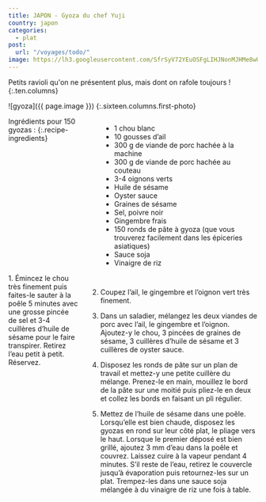 ```yaml
---
title: JAPON - Gyoza du chef Yuji
country: japon
categories:
  - plat
post:
  url: "/voyages/todo/"
image: https://lh3.googleusercontent.com/SfrSyV72YEuOSFgLIHJNonMJHMe8wQavIgarONm7YmRJHmoarSjUwT8PCZOwkL5N2QpLrZNqxaAobVZ7CHBDaP7AeZVsI1x14yI98hbavLjmjHwSUUlc9S_wL57SLJl0sA49gzageA6CMSttrEwXK96xZrFLPmYZB-ZMAnbsIH-vHnF48Cr2KHtQmeiI5PLmzHRvTH-QBEGHYQabotH00GUqCk7Mm-alWuiMj2oHXtmOUVoy209-U8ANhne7rUFYCs83giHiDGchuqqUIeXpGv5Fw0J_8SJc2kg9C42gZpBbXgnOcsIqwDG31eTXnxoMl77_WKnGYORqGaCNOe9QWJGoIjLhkHwUH2ARFQesi4E5lcaPt1WgJto4cgAFw29ToUjhL5CAXmt-54tyrDqZWIGu337X9m20Asvl4CHLlsSwWWdTqaEm_mYMjoBBnBTj7pF3i67Qfp45aeVNQnXrJ7jmtp346wtIfTZLZqumuUcm3gJD3a6XWV3KazAYtjiO2HKJgeF0AaqCN_5kUXoPb6hxbrYMpsX1zpHPlUyWysFmjqCw3vELzokCmXm-PumHGrRoXobbdhzCSiZK2kE0J-Sn3UmGDJaawRmRaX-t2tnVqPeySra3-6uw_gfSjg0n2Wx_YZdyH2WIAQlrs6O2GlsmGeoOJNJtQsqAzErMLGyb5PvuLOpYviQJBReRPmPX4QNwOkXrTeJDOXBjds-ydMYUR7T2NS28FmXCnT6ArTuTgKCJ=w900
---
```


Petits ravioli qu'on ne présentent plus, mais dont on rafole toujours !
{:.ten.columns}

<!--fin extrait-->

![gyoza]({{ page.image }})
{:.sixteen.columns.first-photo}

<div class="four columns" markdown="1">
Ingrédients pour 150 gyozas :
{:.recipe-ingredients}

- 1 chou blanc
- 10 gousses d’ail
- 300 g de viande de porc hachée à la machine
- 300 g de viande de porc hachée au couteau
- 3-4 oignons verts
- Huile de sésame
- Oyster sauce
- Graines de sésame
- Sel, poivre noir
- Gingembre frais
- 150 ronds de pâte à gyoza (que vous trouverez facilement dans les épiceries asiatiques)
- Sauce soja
- Vinaigre de riz
</div>

<div class="ten columns" markdown="1">
1. Émincez le chou très finement puis faites-le sauter à la poêle 5 minutes avec une grosse pincée de sel et 3-4 cuillères d’huile de sésame pour le faire transpirer. Retirez l’eau petit à petit. Réservez.

2. Coupez l’ail, le gingembre et l’oignon vert très finement.

3. Dans un saladier, mélangez les deux viandes de porc avec l’ail, le gingembre et l’oignon. Ajoutez-y le chou, 3 pincées de graines de sésame, 3 cuillères d’huile de sésame et 3 cuillères de oyster sauce.

4. Disposez les ronds de pâte sur un plan de travail et mettez-y une petite cuillère du mélange. Prenez-le en main, mouillez le bord de la pâte sur une moitié puis pliez-le en deux et collez les bords en faisant un pli régulier.

5. Mettez de l’huile de sésame dans une poêle. Lorsqu’elle est bien chaude, disposez les gyozas en rond sur leur côté plat, le pliage vers le haut. Lorsque le premier déposé est bien grillé, ajoutez 3 mm d’eau dans la poêle et couvrez. Laissez cuire à la vapeur pendant 4 minutes. S’il reste de l’eau, retirez le couvercle jusqu’à évaporation puis retournez-les sur un plat. Trempez-les dans une sauce soja mélangée à du vinaigre de riz une fois à table.
</div>
